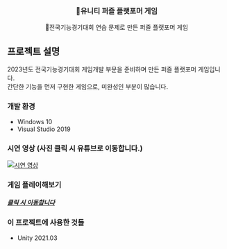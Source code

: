 <div align="center">
  <h3 align="center">유니티 퍼즐 플랫포머 게임</h3>

  <p align="center">
    전국기능경기대회 연습 문제로 만든 퍼즐 플랫포머 게임
  </p>
</div>

<!-- ABOUT THE PROJECT -->

## 프로젝트 설명

2023년도 전국기능경기대회 게임개발 부문을 준비하며 만든 퍼즐 플랫포머 게임입니다.
<br/>
간단한 기능을 먼저 구현한 게임으로, 미완성인 부분이 많습니다.

### 개발 환경

- Windows 10
- Visual Studio 2019

### 시연 영상 (사진 클릭 시 유튜브로 이동합니다.)

[![시연 영상](https://img.youtube.com/vi/HoomCtO3K68/0.jpg)](https://www.youtube.com/watch?v=HoomCtO3K68 '시연 영상')

### 게임 플레이해보기

##### [클릭 시 이동합니다](https://semin-06.github.io/UnityPuzzlePlatformer/Build)

### 이 프로젝트에 사용한 것들

- Unity 2021.03
